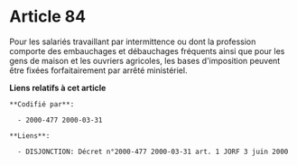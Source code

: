 # Article 84

Pour les salariés travaillant par intermittence ou dont la profession comporte des embauchages et débauchages fréquents ainsi
que pour les gens de maison et les ouvriers agricoles, les bases d'imposition peuvent être fixées forfaitairement par arrêté
ministériel.

**Liens relatifs à cet article**

	**Codifié par**:

	  - 2000-477 2000-03-31

	**Liens**:

	  - DISJONCTION: Décret n°2000-477 2000-03-31 art. 1 JORF 3 juin 2000
